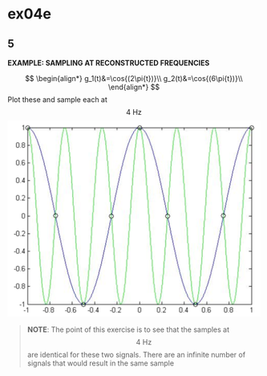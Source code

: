 # ex04e

## 5
__EXAMPLE: SAMPLING AT RECONSTRUCTED FREQUENCIES__

$$
\begin{align*}
g_1(t)&=\cos{(2\pi{t})}\\
g_2(t)&=\cos{(6\pi{t})}\\
\end{align*}
$$
Plot these and sample each at $$4\:\text{Hz}$$
![fig02](ex04-fig02.png)

> __NOTE__: The point of this exercise is to
see that the samples at $$4\:\text{Hz}$$ are identical for these two signals. There are an infinite number of signals that would result in the same sample
